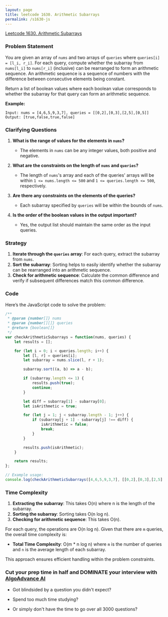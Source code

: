 ```yaml
---
layout: page
title: leetcode 1630. Arithmetic Subarrays
permalink: /s1630-js
---
```

[Leetcode 1630. Arithmetic Subarrays](https://algoadvance.github.io/algoadvance/l1630)
### Problem Statement

You are given an array of `nums` and two arrays of `queries` where `queries[i] = [l_i, r_i]`. For each query, compute whether the subarray from `nums[l_i]` to `nums[r_i]` (inclusive) can be rearranged to form an arithmetic sequence. An arithmetic sequence is a sequence of numbers with the difference between consecutive elements being constant.

Return a list of boolean values where each boolean value corresponds to whether the subarray for that query can form an arithmetic sequence.

**Example:**
```plaintext
Input: nums = [4,6,5,9,3,7], queries = [[0,2],[0,3],[2,5],[0,5]]
Output: [true,false,true,false]
```

### Clarifying Questions

1. **What is the range of values for the elements in `nums`?**
   - The elements in `nums` can be any integer values, both positive and negative.

2. **What are the constraints on the length of `nums` and `queries`?**
   - The length of `nums`'s array and each of the queries' arrays will be within `1 <= nums.length <= 500` and `1 <= queries.length <= 500`, respectively.

3. **Are there any constraints on the elements of the queries?**
   - Each subarray specified by `queries` will be within the bounds of `nums`.

4. **Is the order of the boolean values in the output important?**
   - Yes, the output list should maintain the same order as the input queries.

### Strategy

1. **Iterate through the `queries` array**: For each query, extract the subarray from `nums`.
2. **Sort the subarray**: Sorting helps to easily identify whether the subarray can be rearranged into an arithmetic sequence.
3. **Check for arithmetic sequence**: Calculate the common difference and verify if subsequent differences match this common difference.

### Code

Here’s the JavaScript code to solve the problem:

```javascript
/**
 * @param {number[]} nums
 * @param {number[][]} queries
 * @return {boolean[]}
 */
var checkArithmeticSubarrays = function(nums, queries) {
    let results = [];

    for (let i = 0; i < queries.length; i++) {
        let [l, r] = queries[i];
        let subarray = nums.slice(l, r + 1);

        subarray.sort((a, b) => a - b);

        if (subarray.length <= 1) {
            results.push(true);
            continue;
        }

        let diff = subarray[1] - subarray[0];
        let isArithmetic = true;

        for (let j = 1; j < subarray.length - 1; j++) {
            if (subarray[j + 1] - subarray[j] !== diff) {
                isArithmetic = false;
                break;
            }
        }

        results.push(isArithmetic);
    }

    return results;
};

// Example usage:
console.log(checkArithmeticSubarrays([4,6,5,9,3,7], [[0,2],[0,3],[2,5],[0,5]])); // Output: [true,false,true,false]
```

### Time Complexity

1. **Extracting the subarray**: This takes O(n) where n is the length of the subarray.
2. **Sorting the subarray**: Sorting takes O(n log n).
3. **Checking for arithmetic sequence**: This takes O(n).

For each query, the operations are O(n log n). Given that there are `m` queries, the overall time complexity is:
- **Total Time Complexity**: O(m * n log n) where `m` is the number of queries and `n` is the average length of each subarray.

This approach ensures efficient handling within the problem constraints.


### Cut your prep time in half and DOMINATE your interview with [AlgoAdvance AI](https://algoAdvance.com)

- Got blindsided by a question you didn't expect?

- Spend too much time studying?

- Or simply don't have the time to go over all 3000 questions?

